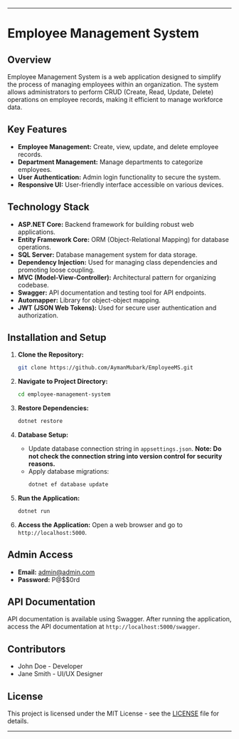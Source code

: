 
---

# Employee Management System

## Overview

Employee Management System is a web application designed to simplify the process of managing employees within an organization. The system allows administrators to perform CRUD (Create, Read, Update, Delete) operations on employee records, making it efficient to manage workforce data.

## Key Features

- **Employee Management:** Create, view, update, and delete employee records.
- **Department Management:** Manage departments to categorize employees.
- **User Authentication:** Admin login functionality to secure the system.
- **Responsive UI:** User-friendly interface accessible on various devices.

## Technology Stack

- **ASP.NET Core:** Backend framework for building robust web applications.
- **Entity Framework Core:** ORM (Object-Relational Mapping) for database operations.
- **SQL Server:** Database management system for data storage.
- **Dependency Injection:** Used for managing class dependencies and promoting loose coupling.
- **MVC (Model-View-Controller):** Architectural pattern for organizing codebase.
- **Swagger:** API documentation and testing tool for API endpoints.
- **Automapper:** Library for object-object mapping.
- **JWT (JSON Web Tokens):** Used for secure user authentication and authorization.

## Installation and Setup

1. **Clone the Repository:**
   ```bash
   git clone https://github.com/AymanMubark/EmployeeMS.git
   ```

2. **Navigate to Project Directory:**
   ```bash
   cd employee-management-system
   ```

3. **Restore Dependencies:**
   ```bash
   dotnet restore
   ```

4. **Database Setup:**
   - Update database connection string in `appsettings.json`. **Note: Do not check the connection string into version control for security reasons.**
   - Apply database migrations:
     ```bash
     dotnet ef database update
     ```

5. **Run the Application:**
   ```bash
   dotnet run
   ```

6. **Access the Application:**
   Open a web browser and go to `http://localhost:5000`.

## Admin Access

- **Email:** admin@admin.com
- **Password:** P@$$0rd

## API Documentation

API documentation is available using Swagger. After running the application, access the API documentation at `http://localhost:5000/swagger`.

## Contributors

- John Doe - Developer
- Jane Smith - UI/UX Designer

## License

This project is licensed under the MIT License - see the [LICENSE](LICENSE) file for details.

---
